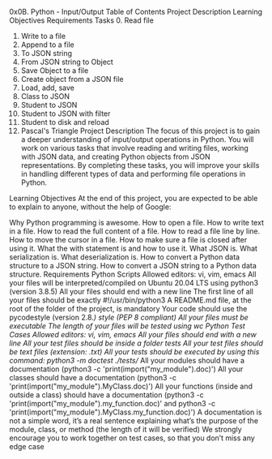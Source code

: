 0x0B. Python - Input/Output
Table of Contents
Project Description
Learning Objectives
Requirements
Tasks
0. Read file
1. Write to a file
2. Append to a file
3. To JSON string
4. From JSON string to Object
5. Save Object to a file
6. Create object from a JSON file
7. Load, add, save
8. Class to JSON
9. Student to JSON
10. Student to JSON with filter
11. Student to disk and reload
12. Pascal's Triangle
Project Description
The focus of this project is to gain a deeper understanding of input/output operations in Python. You will work on various tasks that involve reading and writing files, working with JSON data, and creating Python objects from JSON representations. By completing these tasks, you will improve your skills in handling different types of data and performing file operations in Python.

Learning Objectives
At the end of this project, you are expected to be able to explain to anyone, without the help of Google:

Why Python programming is awesome.
How to open a file.
How to write text in a file.
How to read the full content of a file.
How to read a file line by line.
How to move the cursor in a file.
How to make sure a file is closed after using it.
What the with statement is and how to use it.
What JSON is.
What serialization is.
What deserialization is.
How to convert a Python data structure to a JSON string.
How to convert a JSON string to a Python data structure.
Requirements
Python Scripts
Allowed editors: vi, vim, emacs
All your files will be interpreted/compiled on Ubuntu 20.04 LTS using python3 (version 3.8.5)
All your files should end with a new line
The first line of all your files should be exactly #!/usr/bin/python3
A README.md file, at the root of the folder of the project, is mandatory
Your code should use the pycodestyle (version 2.8.*) style (PEP 8 compliant)
All your files must be executable
The length of your files will be tested using wc
Python Test Cases
Allowed editors: vi, vim, emacs
All your files should end with a new line
All your test files should be inside a folder tests
All your test files should be text files (extension: .txt)
All your tests should be executed by using this command: python3 -m doctest ./tests/*
All your modules should have a documentation (python3 -c 'print(import("my_module").doc)')
All your classes should have a documentation (python3 -c 'print(import("my_module").MyClass.doc)')
All your functions (inside and outside a class) should have a documentation (python3 -c 'print(import("my_module").my_function.doc)' and python3 -c 'print(import("my_module").MyClass.my_function.doc)')
A documentation is not a simple word, it’s a real sentence explaining what’s the purpose of the module, class, or method (the length of it will be verified)
We strongly encourage you to work together on test cases, so that you don’t miss any edge case
